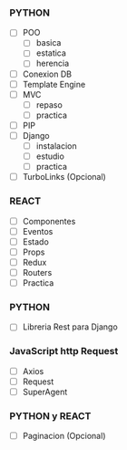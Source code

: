 ### PYTHON
- [ ] POO
   - [ ] basica
   - [ ] estatica
   - [ ] herencia
- [ ] Conexion DB
- [ ] Template Engine
- [ ] MVC
   - [ ] repaso
   - [ ] practica
- [ ] PIP
- [ ] Django
   - [ ] instalacion
   - [ ] estudio
   - [ ] practica
- [ ] TurboLinks (Opcional)

### REACT
- [ ] Componentes
- [ ] Eventos
- [ ] Estado
- [ ] Props
- [ ] Redux
- [ ] Routers
- [ ] Practica

### PYTHON
- [ ] Libreria Rest para Django

 ### JavaScript http Request
 - [ ] Axios
 - [ ] Request
 - [ ] SuperAgent

 ### PYTHON y REACT
 - [ ] Paginacion (Opcional)

